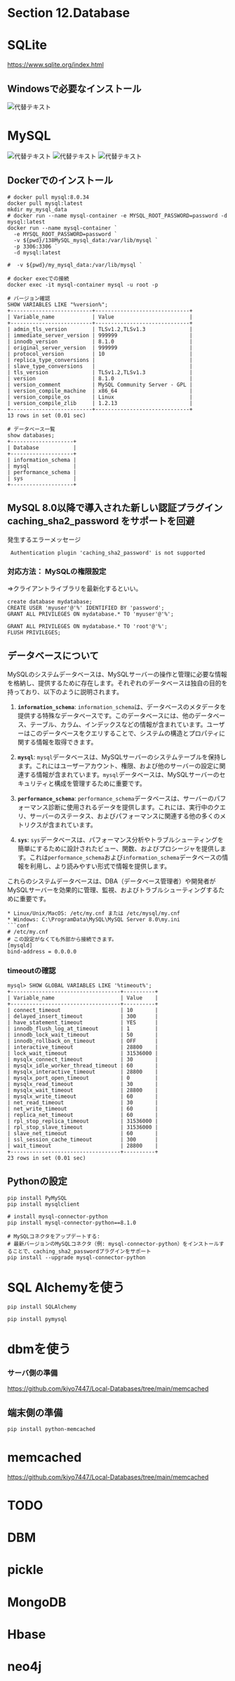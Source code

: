 ﻿
# Section 12.Database

# SQLite
https://www.sqlite.org/index.html
## Windowsで必要なインストール
![代替テキスト](./Images/SQLiteSetup.png)

# MySQL
![代替テキスト](./Images/MySQLSetup1.png)
![代替テキスト](./Images/MySQLSetup2.png)
![代替テキスト](./Images/MySQLSetup3.png)
## Dockerでのインストール
```
# docker pull mysql:8.0.34
docker pull mysql:latest
mkdir my_mysql_data
# docker run --name mysql-container -e MYSQL_ROOT_PASSWORD=password -d mysql:latest
docker run --name mysql-container `
  -e MYSQL_ROOT_PASSWORD=password `
  -v ${pwd}/138MySQL_mysql_data:/var/lib/mysql `
  -p 3306:3306 `
  -d mysql:latest

#  -v ${pwd}/my_mysql_data:/var/lib/mysql `

# docker execでの接続
docker exec -it mysql-container mysql -u root -p

# バージョン確認
SHOW VARIABLES LIKE "%version%";
+--------------------------+------------------------------+
| Variable_name            | Value                        |
+--------------------------+------------------------------+
| admin_tls_version        | TLSv1.2,TLSv1.3              |
| immediate_server_version | 999999                       |
| innodb_version           | 8.1.0                        |
| original_server_version  | 999999                       |
| protocol_version         | 10                           |
| replica_type_conversions |                              |
| slave_type_conversions   |                              |
| tls_version              | TLSv1.2,TLSv1.3              |
| version                  | 8.1.0                        |
| version_comment          | MySQL Community Server - GPL |
| version_compile_machine  | x86_64                       |
| version_compile_os       | Linux                        |
| version_compile_zlib     | 1.2.13                       |
+--------------------------+------------------------------+
13 rows in set (0.01 sec)

# データベース一覧
show databases;
+--------------------+
| Database           |
+--------------------+
| information_schema |
| mysql              |
| performance_schema |
| sys                |
+--------------------+
```
## MySQL 8.0以降で導入された新しい認証プラグイン caching_sha2_password をサポートを回避
発生するエラーメッセージ
```
 Authentication plugin 'caching_sha2_password' is not supported
```
### 対応方法： MySQLの権限設定
⇒クライアントライブラリを最新化するといい。
```
create database mydatabase;
CREATE USER 'myuser'@'%' IDENTIFIED BY 'password';
GRANT ALL PRIVILEGES ON mydatabase.* TO 'myuser'@'%';

GRANT ALL PRIVILEGES ON mydatabase.* TO 'root'@'%';
FLUSH PRIVILEGES;
```
## データベースについて
MySQLのシステムデータベースは、MySQLサーバーの操作と管理に必要な情報を格納し、提供するために存在します。それぞれのデータベースは独自の目的を持っており、以下のように説明されます。

1. **`information_schema`**:
   `information_schema`は、データベースのメタデータを提供する特殊なデータベースです。このデータベースには、他のデータベース、テーブル、カラム、インデックスなどの情報が含まれています。ユーザーはこのデータベースをクエリすることで、システムの構造とプロパティに関する情報を取得できます。

2. **`mysql`**:
   `mysql`データベースは、MySQLサーバーのシステムテーブルを保持します。これにはユーザーアカウント、権限、および他のサーバーの設定に関連する情報が含まれています。`mysql`データベースは、MySQLサーバーのセキュリティと構成を管理するために重要です。

3. **`performance_schema`**:
   `performance_schema`データベースは、サーバーのパフォーマンス診断に使用されるデータを提供します。これには、実行中のクエリ、サーバーのステータス、およびパフォーマンスに関連する他の多くのメトリクスが含まれています。

4. **`sys`**:
   `sys`データベースは、パフォーマンス分析やトラブルシューティングを簡単にするために設計されたビュー、関数、およびプロシージャを提供します。これは`performance_schema`および`information_schema`データベースの情報を利用し、より読みやすい形式で情報を提供します。

これらのシステムデータベースは、DBA（データベース管理者）や開発者がMySQLサーバーを効果的に管理、監視、およびトラブルシューティングするために重要です。

```
* Linux/Unix/MacOS: /etc/my.cnf または /etc/mysql/my.cnf
* Windows: C:\ProgramData\MySQL\MySQL Server 8.0\my.ini
```conf
# /etc/my.cnf
# この設定がなくても外部から接続できます。
[mysqld]
bind-address = 0.0.0.0
```
### timeoutの確認
```
mysql> SHOW GLOBAL VARIABLES LIKE '%timeout%';
+-----------------------------------+----------+
| Variable_name                     | Value    |
+-----------------------------------+----------+
| connect_timeout                   | 10       |
| delayed_insert_timeout            | 300      |
| have_statement_timeout            | YES      |
| innodb_flush_log_at_timeout       | 1        |
| innodb_lock_wait_timeout          | 50       |
| innodb_rollback_on_timeout        | OFF      |
| interactive_timeout               | 28800    |
| lock_wait_timeout                 | 31536000 |
| mysqlx_connect_timeout            | 30       |
| mysqlx_idle_worker_thread_timeout | 60       |
| mysqlx_interactive_timeout        | 28800    |
| mysqlx_port_open_timeout          | 0        |
| mysqlx_read_timeout               | 30       |
| mysqlx_wait_timeout               | 28800    |
| mysqlx_write_timeout              | 60       |
| net_read_timeout                  | 30       |
| net_write_timeout                 | 60       |
| replica_net_timeout               | 60       |
| rpl_stop_replica_timeout          | 31536000 |
| rpl_stop_slave_timeout            | 31536000 |
| slave_net_timeout                 | 60       |
| ssl_session_cache_timeout         | 300      |
| wait_timeout                      | 28800    |
+-----------------------------------+----------+
23 rows in set (0.01 sec)
```

## Pythonの設定
```
pip install PyMySQL
pip install mysqlclient

# install mysql-connector-python
pip install mysql-connector-python==8.1.0

# MySQLコネクタをアップデートする:
# 最新バージョンのMySQLコネクタ（例: mysql-connector-python）をインストールすることで、caching_sha2_passwordプラグインをサポート
pip install --upgrade mysql-connector-python
```

# SQL Alchemyを使う

```
pip install SQLAlchemy

pip install pymysql

```
# dbmを使う
### サーバ側の準備
https://github.com/kiyo7447/Local-Databases/tree/main/memcached
## 端末側の準備
```bash
pip install python-memcached
```
# memcached
https://github.com/kiyo7447/Local-Databases/tree/main/memcached
# TODO
# DBM
# pickle
# MongoDB
# Hbase
# neo4j


